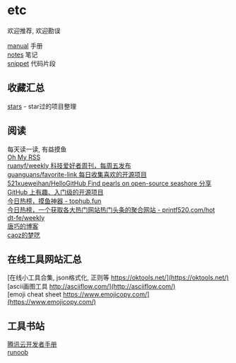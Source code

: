 # etc

欢迎推荐, 欢迎勘误

[manual](https://github.com/MlightShadow/etc/tree/master/manual) 手册  
[notes](https://github.com/MlightShadow/etc/tree/master/notes) 笔记  
[snippet](https://github.com/MlightShadow/etc/tree/master/snippet) 代码片段  

## 收藏汇总

[stars](https://github.com/MlightShadow/etc/blob/master/stars.md) - star过的项目整理  

## 阅读

每天读一读, 有益摸鱼  
[Oh My RSS](https://ohmyrss.com/)  
[ruanyf/weekly 科技爱好者周刊，每周五发布](https://github.com/ruanyf/weekly)  
[guanguans/favorite-link 每日收集喜欢的开源项目](https://github.com/guanguans/favorite-link)  
[521xueweihan/HelloGitHub Find pearls on open-source seashore 分享 GitHub 上有趣、入门级的开源项目](https://github.com/521xueweihan/HelloGitHub)  
[今日热榜，摸鱼神器 - tophub.fun](https://tophub.fun/)  
[今日热榜，一个获取各大热门网站热门头条的聚合网站 - printf520.com/hot](https://www.printf520.com/hot.html)  
[dt-fe/weekly](https://github.com/dt-fe/weekly)  
[唐巧的博客](http://blog.devtang.com/)  
[caoz的梦呓](https://blog.csdn.net/caoz/)

## 在线工具网站汇总

[在线小工具合集, json格式化, 正则等 https://oktools.net/](https://oktools.net/)  
[ascii画图工具 http://asciiflow.com/](http://asciiflow.com/)  
[emoji cheat sheet https://www.emojicopy.com/](https://www.emojicopy.com/)

## 工具书站

[腾讯云开发者手册](https://cloud.tencent.com/developer/devdocs)  
[runoob](https://www.runoob.com/)
